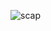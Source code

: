 ![scap](https://user-images.githubusercontent.com/93686063/223177362-33aece2c-ea86-40b9-a1be-cc99b813ec9b.JPG)
